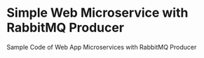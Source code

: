 # Simple Web Microservice with RabbitMQ Producer

Sample Code of Web App Microservices with RabbitMQ Producer
